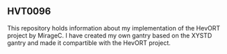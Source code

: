 HVT0096
------------
This repository holds information about my implementation of the HevORT project by MirageC.
I have created my own gantry based on the XYSTD gantry and made it compartible with the HevORT project.
